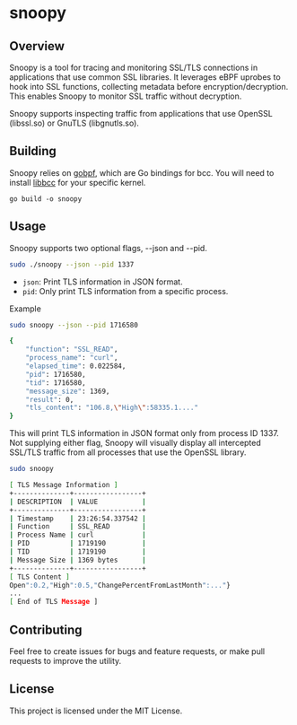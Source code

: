 # snoopy

## Overview

Snoopy is a tool for tracing and monitoring SSL/TLS connections in applications that use common SSL libraries. It leverages eBPF uprobes to hook into SSL functions, collecting metadata before encryption/decryption. This enables Snoopy to monitor SSL traffic without decryption.

Snoopy supports inspecting traffic from applications that use OpenSSL (libssl.so) or GnuTLS (libgnutls.so).


## Building
Snoopy relies on [gobpf](https://github.com/iovisor/gobpf/tree/master), which are Go bindings for bcc. You will need to install [libbcc](https://github.com/iovisor/bcc/blob/master/INSTALL.md) for your specific kernel.

```
go build -o snoopy
```

## Usage

Snoopy supports two optional flags, --json and --pid.

```bash
sudo ./snoopy --json --pid 1337
```

- `json`: Print TLS information in JSON format.
- `pid`: Only print TLS information from a specific process.

Example

```bash
sudo snoopy --json --pid 1716580

{
    "function": "SSL_READ",
    "process_name": "curl",
    "elapsed_time": 0.022584,
    "pid": 1716580,
    "tid": 1716580,
    "message_size": 1369,
    "result": 0,
    "tls_content": "106.8,\"High\":58335.1...."
}

```
This will print TLS information in JSON format only from process ID 1337.
Not supplying either flag, Snoopy will visually display all intercepted SSL/TLS traffic from all processes that use the OpenSSL library.

```bash
sudo snoopy

[ TLS Message Information ]
+--------------+-----------------+
| DESCRIPTION  | VALUE           |
+--------------+-----------------+
| Timestamp    | 23:26:54.337542 |
| Function     | SSL_READ        |
| Process Name | curl            |
| PID          | 1719190         |
| TID          | 1719190         |
| Message Size | 1369 bytes      |
+--------------+-----------------+
[ TLS Content ]
Open":0.2,"High":0.5,"ChangePercentFromLastMonth":..."}
...
[ End of TLS Message ]
```

## Contributing

Feel free to create issues for bugs and feature requests, or make pull requests to improve the utility.

## License

This project is licensed under the MIT License.